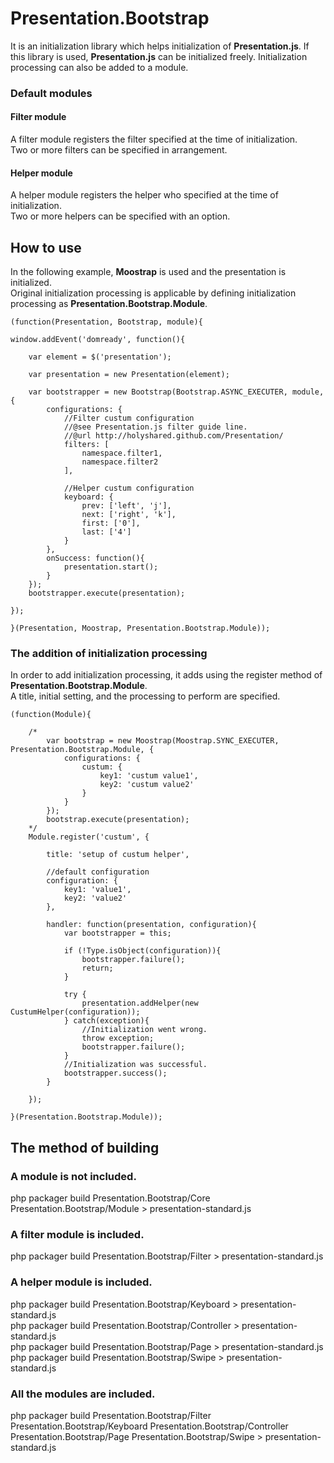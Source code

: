 
Presentation.Bootstrap
=======================================

It is an initialization library which helps initialization of **Presentation.js**. 
If this library is used, **Presentation.js** can be initialized freely. 
Initialization processing can also be added to a module.

### Default modules

#### Filter module

A filter module registers the filter specified at the time of initialization.  
Two or more filters can be specified in arrangement.

#### Helper module

A helper module registers the helper who specified at the time of initialization.  
Two or more helpers can be specified with an option. 


How to use
---------------------------------------

In the following example, **Moostrap** is used and the presentation is initialized.  
Original initialization processing is applicable by defining initialization processing as **Presentation.Bootstrap.Module**.

	(function(Presentation, Bootstrap, module){
	
	window.addEvent('domready', function(){
	
		var element = $('presentation');
	
		var presentation = new Presentation(element);
	
		var bootstrapper = new Bootstrap(Bootstrap.ASYNC_EXECUTER, module, {
			configurations: {
				//Filter custum configuration
				//@see Presentation.js filter guide line.
				//@url http://holyshared.github.com/Presentation/
				filters: [
					namespace.filter1,
					namespace.filter2
				],
	
				//Helper custum configuration
				keyboard: {
					prev: ['left', 'j'],
					next: ['right', 'k'],
					first: ['0'],
					last: ['4']
				}
			},
			onSuccess: function(){
				presentation.start();
			}
		});
		bootstrapper.execute(presentation);

	});

	}(Presentation, Moostrap, Presentation.Bootstrap.Module));


### The addition of initialization processing

In order to add initialization processing, it adds using the register method of **Presentation.Bootstrap.Module**.  
A title, initial setting, and the processing to perform are specified. 

	(function(Module){
	
		/*
			var bootstrap = new Moostrap(Moostrap.SYNC_EXECUTER, Presentation.Bootstrap.Module, {
				configurations: {
					custum: {
						key1: 'custum value1',
						key2: 'custum value2'
					}
				}
			});
			bootstrap.execute(presentation);
		*/
		Module.register('custum', {
	
			title: 'setup of custum helper',
	
			//default configuration
			configuration: {
				key1: 'value1',
				key2: 'value2'
			},
	
			handler: function(presentation, configuration){
				var bootstrapper = this;
	
				if (!Type.isObject(configuration)){
					bootstrapper.failure();
					return;
				}
	
				try {
					presentation.addHelper(new CustumHelper(configuration));
				} catch(exception){
					//Initialization went wrong.
					throw exception;
					bootstrapper.failure();
				}
				//Initialization was successful.
				bootstrapper.success();
			}
		
		});
	
	}(Presentation.Bootstrap.Module));

The method of building
---------------------------------------

### A module is not included.

php packager build Presentation.Bootstrap/Core Presentation.Bootstrap/Module > presentation-standard.js

### A filter module is included.

php packager build Presentation.Bootstrap/Filter > presentation-standard.js

### A helper module is included.

php packager build Presentation.Bootstrap/Keyboard > presentation-standard.js  
php packager build Presentation.Bootstrap/Controller > presentation-standard.js  
php packager build Presentation.Bootstrap/Page > presentation-standard.js  
php packager build Presentation.Bootstrap/Swipe > presentation-standard.js

### All the modules are included.

php packager build Presentation.Bootstrap/Filter Presentation.Bootstrap/Keyboard Presentation.Bootstrap/Controller Presentation.Bootstrap/Page Presentation.Bootstrap/Swipe > presentation-standard.js
